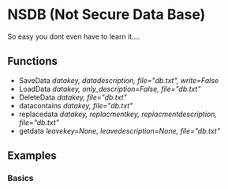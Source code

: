 # NSDB (Not Secure Data Base)
So easy you dont even have to learn it....

## Functions

- SaveData *datakey, datadescription, file="db.txt", write=False*
- LoadData *datakey, only_description=False, file="db.txt"*
- DeleteData *datakey, file="db.txt"*
- datacontains *datakey, file="db.txt"*
- replacedata *datakey, replacmentkey, replacmentdescription, file="db.txt"*
- getdata *leavekey=None, leavedescription=None, file="db.txt"*

## Examples
### Basics
